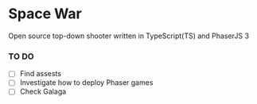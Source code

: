 # Space War
Open source top-down shooter written in TypeScript(TS) and PhaserJS 3

### TO DO
- [ ] Find assests
- [ ] Investigate how to deploy Phaser games
- [ ] Check Galaga